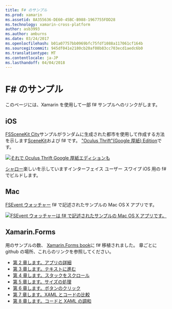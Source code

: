 ```yaml
---
title: F# のサンプル
ms.prod: xamarin
ms.assetid: 8A355636-DE60-45BC-B988-1967755FDD28
ms.technology: xamarin-cross-platform
author: asb3993
ms.author: amburns
ms.date: 03/24/2017
ms.openlocfilehash: b01a07757bb0969bfc75fdf1088a117061cf164b
ms.sourcegitcommit: 945df041e2180cb20af08b83cc703ecd1aedc6b0
ms.translationtype: MT
ms.contentlocale: ja-JP
ms.lasthandoff: 04/04/2018
---
```

# <a name="f-samples"></a>F# のサンプル

このページには、Xamarin を使用して一部 f# サンプルへのリンクがします。

## <a name="ios"></a>iOS

[FSSceneKit City](https://developer.xamarin.com/samples/monotouch/ios8/FSSceneKit/)サンプルがランダムに生成された都市を使用して作成する方法を示します[SceneKit](https://developer.xamarin.com/api/namespace/SceneKit/)および f# です。 ["Oculus Thrift"(Google 厚紙) Edition](https://developer.xamarin.com/samples/monotouch/ios8/SceneKitFSharp/)です。

[![](samples-images/fxscenekit-sml.png "それで Oculus Thrift Google 厚紙エディションも")](samples-images/fxscenekit.png#lightbox)

[シャロー](https://github.com/dvdsgl/shallow)楽しいを示していますインターフェイス ユーザー スワイプ iOS 用の f# でビルドします。

## <a name="mac"></a>Mac

[FSEvent ウォッチャー](https://developer.xamarin.com/samples/mac/FSEvents/) f# で記述されたサンプルの Mac OS X アプリです。

[![](samples-images/fsevents-sml.png "FSEvent ウォッチャーは f# で記述されたサンプルの Mac OS X アプリです。")](samples-images/fsevents.png#lightbox)

## <a name="xamarinforms"></a>Xamarin.Forms

用のサンプルの数、 [Xamarin.Forms book](~/xamarin-forms/creating-mobile-apps-xamarin-forms/index.md)に f# 移植されました。 章ごとに github の場所、これらのリンクを参照してください。

- [第 2 章します。アプリの詳細](https://github.com/xamarin/xamarin-forms-book-samples/tree/master/Chapter02/FS)
- [第 3 章します。テキストに進む](https://github.com/xamarin/xamarin-forms-book-samples/tree/master/Chapter03/FS)
- [第 4 章します。スタックをスクロール](https://github.com/xamarin/xamarin-forms-book-samples/tree/master/Chapter04/FS)
- [第 5 章します。サイズの処理](https://github.com/xamarin/xamarin-forms-book-samples/tree/master/Chapter05/FS)
- [第 6 章します。ボタンのクリック](https://github.com/xamarin/xamarin-forms-book-samples/tree/master/Chapter06/FS)
- [第 7 章します。XAML とコードの比較](https://github.com/xamarin/xamarin-forms-book-samples/tree/master/Chapter07/FS/CodePlusXaml)
- [第 8 章します。コードと XAML の調和](https://github.com/xamarin/xamarin-forms-book-samples/tree/master/Chapter08/FS/XamlKeypad)

